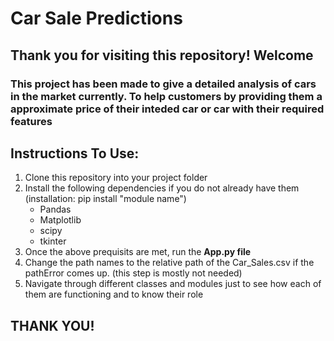 # Car Sale Predictions

## Thank you for visiting this repository! Welcome
### This project has been made to give a detailed analysis of cars in the market currently. To help customers by providing them a approximate price of their inteded car or car with their required features
## Instructions To Use:
1) Clone this repository into your project folder
2) Install the following dependencies if you do not already have them (installation: pip install "module name")
    - Pandas 
    - Matplotlib
    - scipy
    - tkinter
4) Once the above prequisits are met, run the **App.py file**
5) Change the path names to the relative path of the Car_Sales.csv if the pathError comes up. (this step is mostly not needed)
6) Navigate through different classes and modules just to see how each of them are functioning and to know their role

## THANK YOU!
